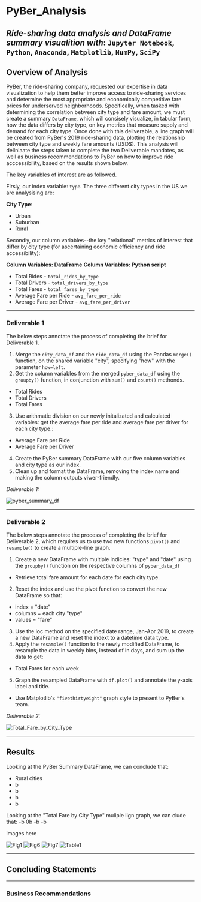 # PyBer_Analysis
*Ride-sharing data analysis and DataFrame summary visualition with*: `Jupyter Notebook`, `Python`, `Anaconda`, `Matplotlib`, `NumPy`, `SciPy`
---
## Overview of Analysis
PyBer, the ride-sharing company, requested our expertise in data visualization to help them better improve access to ride-sharing services and determine the most appropriate and economically competitive fare prices for underserved neighborhoods. Specifically, when tasked with determining the correlation between city type and fare amount,  we must create a summary `DataFrame`, which will consisely visualize, in tabular form, how the data differs by city type, on key metrics that measure supply and demand for each city type. Once done with this deliverable, a line graph will be created from PyBer's 2019 ride-sharing data, plotting the relationship between city type and weekly fare amounts (USD$). This analysis will deliniaate the steps taken to complete the two Deliverable mandates, as well as business recommendations to PyBer on how to improve ride acccessibility, based on the results shown below. 

The key variables of interest are as followed. 

Firsly, our index variable: `type`. The three different city types in the US we are analysising are:

  __City Type__:
  - Urban
  - Suburban
  - Rural

Secondly, our column variables--the key "relational" metrics of interest that differ by city type (for ascertaining economic efficiency and ride accessibility):

  __Column Variables: DataFrame__         __Column Variables: Python script__
  - Total Rides                             - `total_rides_by_type`
  - Total Drivers                           - `total_drivers_by_type`
  - Total Fares                             - `total_fares_by_type`
  - Average Fare per Ride                   - `avg_fare_per_ride`
  - Average Fare per Driver                 - `avg_fare_per_driver`

---
### Deliverable 1
The below steps annotate the process of completing the brief for Deliverable 1.
1) Merge the `city_data_df` and the `ride_data_df` using the Pandas `merge()` function, on the shared variable "city", specifying "how" with the parameter `how=left`.
2) Get the column variables from the merged `pyber_data_df` using the `groupby()` function, in conjunction with `sum()` and `count()` methonds.
 - Total Rides
 - Total Drivers
 - Total Fares
3) Use arithmatic division  on our newly initalizated and calculated variables: get the average fare per ride and average fare per driver for each city type.:
 - Average Fare per Ride
 - Average Fare per Driver
4) Create the PyBer summary DataFrame with our five column variables and city type as our index.
5) Clean up and format the DataFrame, removing the index name and making the column outputs viwer-friendly.

*Deliverable 1:*

![pyber_summary_df](https://user-images.githubusercontent.com/77628698/111909494-eaab6b80-8a33-11eb-8c5f-6b81883a993a.png)


---
### Deliverable 2 
The below steps annotate the process of completing the brief for Deliverable 2, which requires us to use two new functions `pivot()` and `resample()` to create a multiple-line graph.
1) Create a new DataFrame with multiple indicies: "type" and "date" using the `groupby()` function on the respective columns of `pyber_data_df`
  - Retrieve total fare amount for each date for each city type.
2) Reset the index and use the pivot function to convert the new DataFrame so that:
 - index = "date"
 - columns = each city "type"
 - values = "fare"
3) Use the loc method on the specified date range, Jan-Apr 2019, to create a new DataFrame and reset the indext to a datetime data type.
4) Apply the `resample()` function to the newly modified DataFrame, to resample the data in weekly bins, instead of in days, and sum up the data to get:
  - Total Fares for each week
5) Graph the resampled DataFrame with `df.plot()` and annotate the y-axis label and title.
  - Use Matplotlib's `"fivethirtyeight"` graph style to present to PyBer's team.  


*Deliverable 2:*

![Total_Fare_by_City_Type](https://user-images.githubusercontent.com/77628698/111909574-39590580-8a34-11eb-9fb3-e2b817ad5305.png)

---
## Results
Looking at the PyBer Summary DataFrame, we can conclude that:
- Rural cities 
- b
- b
- b
- b

Looking at the "Total Fare by City Type" muliple lign graph, we can clude that:
-b
0b
-b
-b

images here

![Fig1](https://user-images.githubusercontent.com/77628698/111910316-43303800-8a37-11eb-9dae-a6059fd0883a.png)
![Fig6](https://user-images.githubusercontent.com/77628698/111910317-43c8ce80-8a37-11eb-92d4-c9a5d0ef2368.png)
![Fig7](https://user-images.githubusercontent.com/77628698/111910318-43c8ce80-8a37-11eb-8652-941c7908f2ba.png)
![Table1](https://user-images.githubusercontent.com/77628698/111910319-43c8ce80-8a37-11eb-9046-aa76fb106998.png)


---
## Concluding Statements



---
### Business Recommendations 




